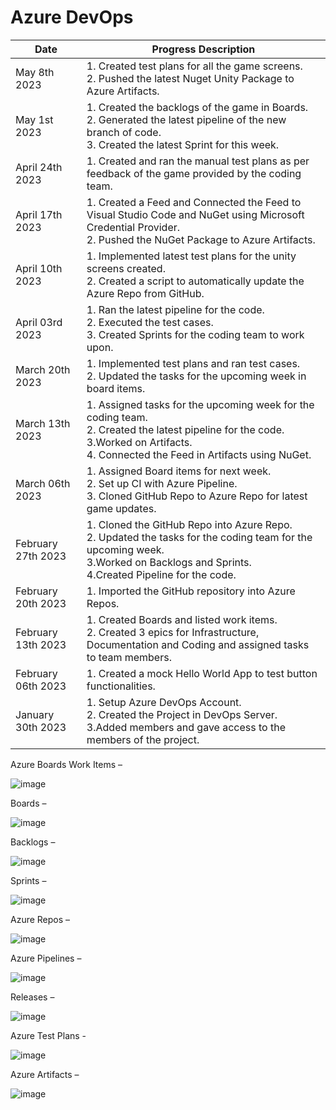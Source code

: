 # Azure DevOps
| Date | Progress Description | 
| --------------- | --------------- |
| May 8th 2023 | 1. Created test plans for all the game screens. <br> 2. Pushed the latest Nuget Unity Package to Azure Artifacts.|
| May 1st 2023 | 1. Created the backlogs of the game in Boards. <br> 2. Generated the latest pipeline of the new branch of code. <br> 3. Created the latest Sprint for this week.|
| April 24th 2023 | 1. Created and ran the manual test plans as per feedback of the game provided by the coding team.|
| April 17th 2023 | 1. Created a Feed and Connected the Feed to Visual Studio Code and NuGet using Microsoft Credential Provider. <br> 2. Pushed the NuGet Package to Azure Artifacts.|
| April 10th 2023 | 1. Implemented latest test plans for the unity screens created. <br> 2. Created a script to automatically update the Azure Repo from GitHub.|
| April 03rd 2023 | 1. Ran the latest pipeline for the code. <br> 2. Executed the test cases. <br> 3. Created Sprints for the coding team to work upon.|
| March 20th 2023 | 1. Implemented test plans and ran test cases. <br> 2. Updated the tasks for the upcoming week in board items.|
| March 13th 2023 | 1. Assigned tasks for the upcoming week for the coding team. <br> 2. Created the latest pipeline for the code. <br> 3.Worked on Artifacts. <br> 4. Connected the Feed in Artifacts using NuGet.|
| March 06th 2023  | 1. Assigned Board items for next week. <br> 2. Set up CI with Azure Pipeline. <br> 3. Cloned GitHub Repo to Azure Repo for latest game updates.|
| February 27th 2023 | 1. Cloned the GitHub Repo into Azure Repo. <br> 2. Updated the tasks for the coding team for the upcoming week. <br> 3.Worked on Backlogs and Sprints. <br> 4.Created Pipeline for the code.|
| February 20th 2023 | 1. Imported the GitHub repository into Azure Repos.|
| February 13th 2023 | 1. Created Boards and listed work items. <br> 2. Created 3 epics for Infrastructure, Documentation and Coding and assigned tasks to team members.|
| February 06th 2023 | 1. Created a mock Hello World App to test button functionalities.|
| January 30th 2023 | 1. Setup Azure DevOps Account. <br> 2. Created the Project in DevOps Server. <br> 3.Added members and gave access to the members of the project.|


Azure Boards
Work Items –

![image](https://github.com/Team-1-Spring23/Math-App/assets/51319626/982f197a-047b-446b-9d5c-58934f67591c)

 

Boards –
 
![image](https://github.com/Team-1-Spring23/Math-App/assets/51319626/6be4e65f-2924-4a97-8a03-fc9eceb74cf3)



Backlogs –

![image](https://github.com/Team-1-Spring23/Math-App/assets/51319626/d5e6e67e-97a7-49ca-8721-974e22e0e57f)

 
Sprints –
 
![image](https://github.com/Team-1-Spring23/Math-App/assets/51319626/ee7981da-67b0-4760-a238-fd38c70ea557)




Azure Repos –

![image](https://github.com/Team-1-Spring23/Math-App/assets/51319626/209b049c-60e8-42ee-97ee-04b49d50d09f)

 

Azure Pipelines –
 
![image](https://github.com/Team-1-Spring23/Math-App/assets/51319626/4bf02d4a-bd2d-4ce7-91c4-8fb695f0dda1)



Releases –
 
![image](https://github.com/Team-1-Spring23/Math-App/assets/51319626/0d3cd91b-54cb-4c9a-8cce-9da8e1e55355)


Azure Test Plans -


![image](https://github.com/Team-1-Spring23/Math-App/assets/51319626/785d1cf6-fcb7-4212-ae92-0134f6e51ed7)


Azure Artifacts –

![image](https://github.com/Team-1-Spring23/Math-App/assets/51319626/481ad711-d081-403c-b0f0-fdf8cae18bab)


 

